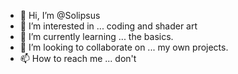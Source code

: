 - 👋 Hi, I’m @Solipsus
- 👀 I’m interested in ... coding and shader art
- 🌱 I’m currently learning ... the basics.
- 💞️ I’m looking to collaborate on ... my own projects.
- 📫 How to reach me ... don't

<!---
Solipsus/Solipsus is a ✨ special ✨ repository because its `README.md` (this file) appears on your GitHub profile.
You can click the Preview link to take a look at your changes.
--->
